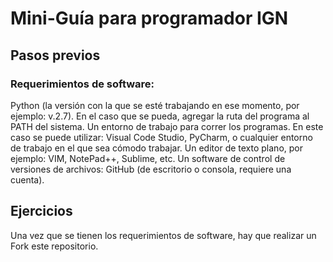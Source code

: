 # Mini-Guía para programador IGN

## Pasos previos
### Requerimientos de software:
Python (la versión con la que se esté trabajando en ese momento, por ejemplo: v.2.7). En el caso que se pueda, agregar la ruta del programa al PATH del sistema.
Un entorno de trabajo para correr los programas. En este caso se puede utilizar: Visual Code Studio, PyCharm, o cualquier entorno de trabajo en el que sea cómodo trabajar.
Un editor de texto plano, por ejemplo: VIM, NotePad++, Sublime, etc.
Un software de control de versiones de archivos: GitHub (de escritorio o consola, requiere una cuenta).

## Ejercicios
Una vez que se tienen los requerimientos de software, hay que realizar un Fork este repositorio.
